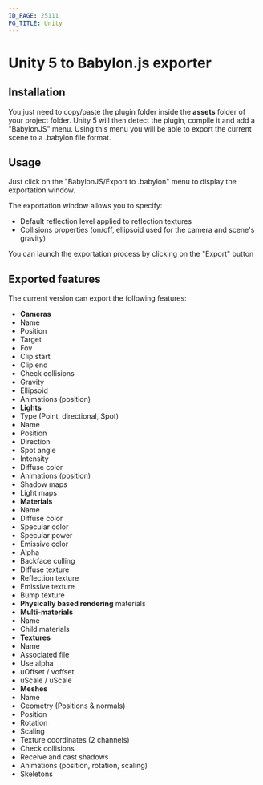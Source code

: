```yaml
---
ID_PAGE: 25111
PG_TITLE: Unity
---
```

Unity 5 to Babylon.js exporter
==============================

## Installation
You just need to copy/paste the plugin folder inside the **assets** folder of your project folder. Unity 5 will then detect the plugin, compile it and add a "BabylonJS" menu.
Using this menu you will be able to export the current scene to a .babylon file format.

## Usage
Just click on the "BabylonJS/Export to .babylon" menu to display the exportation window.

The exportation window allows you to specify:
* Default reflection level applied to reflection textures
* Collisions properties (on/off, ellipsoid used for the camera and scene's gravity)

You can launch the exportation process by clicking on the "Export" button


## Exported features
The current version can export the following features:

* **Cameras**
 * Name
 * Position
 * Target
 * Fov
 * Clip start
 * Clip end
 * Check collisions
 * Gravity
 * Ellipsoid
 * Animations (position)
* **Lights**
 * Type (Point, directional, Spot)
 * Name
 * Position
 * Direction
 * Spot angle
 * Intensity
 * Diffuse color
 * Animations (position)
 * Shadow maps
 * Light maps
* **Materials**
 * Name
 * Diffuse color
 * Specular color
 * Specular power
 * Emissive color
 * Alpha
 * Backface culling
 * Diffuse texture
 * Reflection texture
 * Emissive texture
 * Bump texture
* **Physically based rendering** materials
* **Multi-materials**
 * Name
 * Child materials
* **Textures**
 * Name
 * Associated file
 * Use alpha
 * uOffset / voffset
 * uScale / uScale
* **Meshes**
 * Name
 * Geometry (Positions &amp; normals)
 * Position
 * Rotation
 * Scaling
 * Texture coordinates (2 channels)
 * Check collisions
 * Receive and cast shadows
 * Animations (position, rotation, scaling)
 * Skeletons


